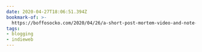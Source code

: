 ```yaml
---
date: 2020-04-27T18:06:51.394Z
bookmark-of: >-
  https://boffosocko.com/2020/04/26/a-short-post-mortem-video-and-note-links-and-challenge-from-the-garden-and-the-stream-indiewebcamp-pop-up-session/
tags:
- blogging
- indieweb
---
```


